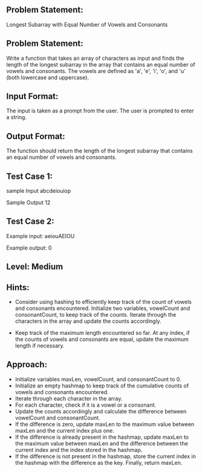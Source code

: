 ## Problem Statement:
Longest Subarray with 
Equal Number of Vowels
and Consonants

## Problem Statement:
Write a function that takes an array of characters as 
input and finds the length of the longest subarray in 
the array that contains an equal number of vowels 
and consonants. The vowels are defined as 
'a', 'e', 'i', 'o', and 'u' (both lowercase and uppercase).


## Input Format:
The input is taken as a prompt from the user. 
The user is prompted to enter a string.

## Output Format:
The function should return the length 
of the longest subarray that contains 
an equal number of vowels and 
consonants.

## Test Case 1:
sample Input
abcdeiouiop

Sample Output
12

## Test Case 2:
Example input:
aeiouAEIOU

Example output:
0

## Level: Medium

## Hints:
- Consider using hashing to efficiently keep track of the count of vowels and consonants encountered.
Initialize two variables, vowelCount and consonantCount, to keep track of the counts.
Iterate through the characters in the array and update the counts accordingly.

- Keep track of the maximum length encountered so far.
At any index, if the counts of vowels and consonants are equal, update the maximum length if necessary. 

## Approach:
- Initialize variables maxLen, vowelCount, and consonantCount to 0.
- Initialize an empty hashmap to keep track of the cumulative counts of vowels and consonants encountered.
- Iterate through each character in the array.
- For each character, check if it is a vowel or a consonant.
- Update the counts accordingly and calculate the difference between vowelCount and consonantCount.
- If the difference is zero, update maxLen to the maximum value between maxLen and the current index plus one.
- If the difference is already present in the hashmap, update maxLen to the maximum value between maxLen and the difference between the current index and the index stored in the hashmap.
- If the difference is not present in the hashmap, store the current index in the hashmap with the difference as the key.
Finally, return maxLen.
